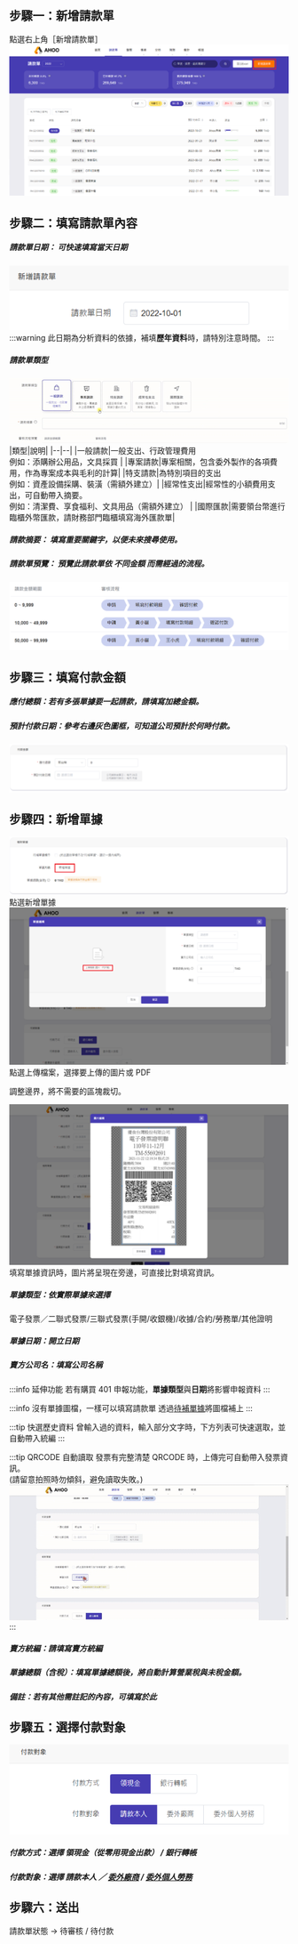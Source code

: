 ## **步驟一：新增請款單**

點選右上角［新增請款單］  
![新增請款單](./new.png)

## **步驟二：填寫請款單內容**

##### **請款單日期**： 可快速填寫當天日期

![請款單日期](./date.png)
:::warning
此日期為分析資料的依據，補填**歷年資料**時，請特別注意時間。
:::

##### **請款單類型**

![請款單類型](./type.gif)
|類型|說明|
|--|--|
|一般請款|一般支出、行政管理費用<br>例如：添購辦公用品，文具採買 |
|專案請款|專案相關，包含委外製作的各項費用，作為專案成本與毛利的計算|
|特支請款|為特別項目的支出<br>例如：資產設備採購、裝潢（需額外建立）|
|經常性支出|經常性的小額費用支出，可自動帶入摘要。<br>例如：清潔費、享食福利、文具用品（需額外建立） |
|國際匯款|需要領台幣進行臨櫃外幣匯款，請財務部門臨櫃填寫海外匯款單|

##### **請款摘要**： 填寫重要關鍵字，以便未來搜尋使用。

##### **請款單預覽**： 預覽此請款單依 **不同金額** 而需經過的流程。

![填寫請款單內容](./normal.png)

## **步驟三：填寫付款金額**

##### **應付總額**：若有多張單據要一起請款，請填寫**加總**金額。

##### **預計付款日期**：參考右邊灰色圖框，可知道公司預計於何時付款。

![填寫付款金額](./money.png)

## **步驟四：新增單據**

![新增單據](./receipt1.png)
點選新增單據  
![新增單據](./receipt2.png)
點選上傳檔案，選擇要上傳的圖片或 PDF

調整邊界，將不需要的區塊裁切。

![新增單據](./receipt3.png)
填寫單據資訊時，圖片將呈現在旁邊，可直接比對填寫資訊。

##### **單據類型**：依實際單據來選擇

電子發票／二聯式發票/三聯式發票(手開/收銀機)/收據/合約/勞務單/其他證明

##### **單據日期**：開立日期

##### **賣方公司名**：填寫公司名稱

:::info 延伸功能
若有購買 401 申報功能，**單據類型**與**日期**將影響申報資料
:::

:::info 沒有單據圖檔，一樣可以填寫請款單
透過[待補單據](https://manual.ahoo.tw/employee/payment/receipt/)將圖檔補上
:::

:::tip 快選歷史資料
曾輸入過的資料，輸入部分文字時，下方列表可快速選取，並自動帶入統編
:::

:::tip QRCODE 自動讀取
發票有完整清楚 QRCODE 時，上傳完可自動帶入發票資訊。<br>(請留意拍照時勿傾斜，避免讀取失敗。)
![QRcode](./qrcode.gif)
:::

##### **賣方統編**：請填寫賣方統編

##### **單據總額（含稅）**：填寫單據總額後，將自動計算營業稅與未稅金額。

##### **備註**：若有其他需註記的內容，可填寫於此

## **步驟五：選擇付款對象**

![選擇付款對象](./object.png)

##### **付款方式**：選擇 領現金（從零用現金出款） / 銀行轉帳

##### **付款對象**：選擇 請款本人 ／ [委外廠商](/employee/project/vd) / [委外個人勞務](/employee/project/os)

## **步驟六：送出**

請款單狀態 → 待審核 / 待付款
